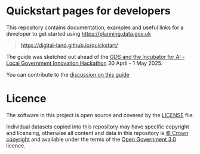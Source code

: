 # Quickstart pages for developers

This repository contains documentation, examples and useful links for a developer to get started using https://planning.data.gov.uk

> https://digital-land.github.io/quickstart/

The guide was sketched out ahead of the [GDS and the Incubator for AI - Local Government Innovation Hackathon](https://www.eventbrite.co.uk/e/gds-and-the-incubator-for-ai-local-government-innovation-hackathon-tickets-1286436800099) 30 April - 1 May 2025.

You can contribute to the [discussion on this guide](https://github.com/orgs/digital-land/discussions/384)

# Licence

The software in this project is open source and covered by the [LICENSE](LICENSE) file.

Individual datasets copied into this repository may have specific copyright and licensing, otherwise all content and data in this repository is
[© Crown copyright](http://www.nationalarchives.gov.uk/information-management/re-using-public-sector-information/copyright-and-re-use/crown-copyright/)
and available under the terms of the [Open Government 3.0](https://www.nationalarchives.gov.uk/doc/open-government-licence/version/3/) licence.
